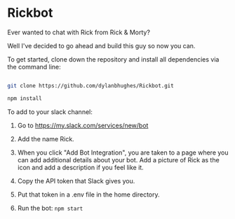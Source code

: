 # Rickbot
Ever wanted to chat with Rick from Rick &amp; Morty?

Well I've decided to go ahead and build this guy so now you can.

To get started, clone down the repository and install all dependencies via the command line:

```bash

git clone https://github.com/dylanbhughes/Rickbot.git

npm install

```

To add to your slack channel:

1) Go to https://my.slack.com/services/new/bot

2) Add the name Rick.

3) When you click "Add Bot Integration", you are taken to a page where you can add additional details about your bot. Add a picture of Rick as the icon and add a description if you feel like it.

4) Copy the API token that Slack gives you.

5) Put that token in a .env file in the home directory.

5) Run the bot:​ ```npm start```
